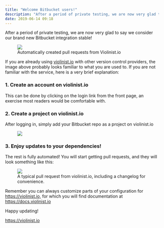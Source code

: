 ```yaml
---
title: "Welcome Bitbucket users!"
description: "After a period of private testing, we are now very glad to say we consider our brand new Bitbucket integration stable!"
date: 2019-06-14 09:18
---
```


<p name="27e7" id="27e7" class="graf graf--p graf-after--h3">After a period of private testing, we are now very glad to say we consider our brand new Bitbucket integration stable!</p><figure name="0335" id="0335" class="graf graf--figure graf-after--p"><img class="graf-image" data-image-id="1*cDU9_0Pe0bRs8dbJgdA8hg.png" data-width="618" data-height="417" data-is-featured="true" src="https://cdn-images-1.medium.com/max/800/1*cDU9_0Pe0bRs8dbJgdA8hg.png"><figcaption class="imageCaption">Automatically created pull requests from Violinist.io</figcaption></figure><p name="2406" id="2406" class="graf graf--p graf-after--figure">If you are already using <a href="https://violinist.io/" data-href="https://violinist.io/" class="markup--anchor markup--p-anchor" rel="noopener" target="_blank">violinist.io</a> with other version control providers, the image above probably looks familiar to what you are used to. If you are not familiar with the service, here is a very brief explanation:</p><h3 name="e1c8" id="e1c8" class="graf graf--h3 graf-after--p">1. Create an account on violinist.io</h3><p name="f548" id="f548" class="graf graf--p graf-after--h3">This can be done by clicking on the login link from the front page, an exercise most readers would be comfortable with.</p><h3 name="06ac" id="06ac" class="graf graf--h3 graf-after--p">2. Create a project on violinist.io</h3><p name="1f89" id="1f89" class="graf graf--p graf-after--h3">After logging in, simply add your Bitbucket repo as a project on violinist.io</p><figure name="fa59" id="fa59" class="graf graf--figure graf-after--p"><img class="graf-image" data-image-id="1*IPKyiWj1ggHSaKgfIlh-YA.png" data-width="943" data-height="456" src="https://cdn-images-1.medium.com/max/800/1*IPKyiWj1ggHSaKgfIlh-YA.png"></figure><h3 name="aa65" id="aa65" class="graf graf--h3 graf-after--figure">3. Enjoy updates to your dependencies!</h3><p name="5678" id="5678" class="graf graf--p graf-after--h3">The rest is fully automated! You will start getting pull requests, and they will look something like this:</p><figure name="f8fe" id="f8fe" class="graf graf--figure graf-after--p"><img class="graf-image" data-image-id="1*hqboDPCOoyKYaO_DSkS8yw.gif" data-width="1312" data-height="745" src="https://cdn-images-1.medium.com/max/800/1*hqboDPCOoyKYaO_DSkS8yw.gif"><figcaption class="imageCaption">A typical pull request from violinist.io, including a changelog for convenience.</figcaption></figure><p name="97b9" id="97b9" class="graf graf--p graf-after--figure">Remember you can always customize parts of your configuration for <a href="https://violinist.io/" data-href="https://violinist.io/" class="markup--anchor markup--p-anchor" rel="nofollow noopener" target="_blank">https://violinist.io,</a> for which you will find documentation at <a href="https://docs.violinist.io/" data-href="https://docs.violinist.io/" class="markup--anchor markup--p-anchor" rel="nofollow noopener" target="_blank">https://docs.violinist.io</a></p><p name="f4ef" id="f4ef" class="graf graf--p graf-after--p">Happy updating!</p><p name="e571" id="e571" class="graf graf--p graf-after--p graf--trailing"><a href="https://violinist.io" data-href="https://violinist.io" class="markup--anchor markup--p-anchor" rel="nofollow noopener" target="_blank">https://violinist.io</a></p>